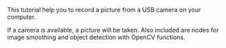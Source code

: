 This tutorial help you to record a picture from a USB camera on your computer. 

If a camera is available, a picture will be taken. 
Also included are nodes for image smoothing and object detection with OpenCV functions.
